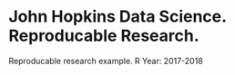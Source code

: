 # John Hopkins Data Science. Reproducable Research. 
Reproducable research example.
R 
Year: 2017-2018

